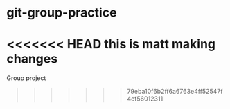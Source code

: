 # git-group-practice
<<<<<<< HEAD
this is matt making changes
=======

Group project
>>>>>>> 79eba10f6b2ff6a6763e4ff52547f4cf56012311
